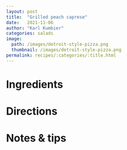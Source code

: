 ```yaml
---
layout: post
title:  "Grilled peach caprese"
date:   2021-11-06
author: "Karl Kumbier"
categories: salads
image:
  path: /images/detroit-style-pizza.png
  thumbnail: /images/detroit-style-pizza.png
permalink: recipes/:categories/:title.html
---
```


# Ingredients

# Directions

# Notes & tips
